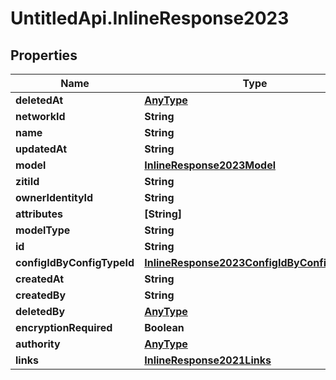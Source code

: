 # UntitledApi.InlineResponse2023

## Properties

Name | Type | Description | Notes
------------ | ------------- | ------------- | -------------
**deletedAt** | [**AnyType**](.md) |  | 
**networkId** | **String** |  | 
**name** | **String** |  | 
**updatedAt** | **String** |  | 
**model** | [**InlineResponse2023Model**](InlineResponse2023Model.md) |  | 
**zitiId** | **String** |  | 
**ownerIdentityId** | **String** |  | 
**attributes** | **[String]** |  | 
**modelType** | **String** |  | 
**id** | **String** |  | 
**configIdByConfigTypeId** | [**InlineResponse2023ConfigIdByConfigTypeId**](InlineResponse2023ConfigIdByConfigTypeId.md) |  | 
**createdAt** | **String** |  | 
**createdBy** | **String** |  | 
**deletedBy** | [**AnyType**](.md) |  | 
**encryptionRequired** | **Boolean** |  | 
**authority** | [**AnyType**](.md) |  | 
**links** | [**InlineResponse2021Links**](InlineResponse2021Links.md) |  | 


